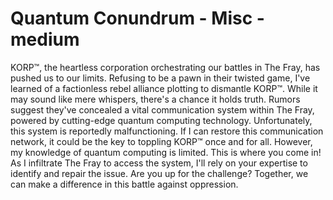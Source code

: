 # Quantum Conundrum - Misc - medium

KORP™, the heartless corporation orchestrating our battles in The Fray, has pushed us to our limits. Refusing to be a pawn in their twisted game, I've learned of a factionless rebel alliance plotting to dismantle KORP™. While it may sound like mere whispers, there's a chance it holds truth. Rumors suggest they've concealed a vital communication system within The Fray, powered by cutting-edge quantum computing technology. Unfortunately, this system is reportedly malfunctioning. If I can restore this communication network, it could be the key to toppling KORP™ once and for all. However, my knowledge of quantum computing is limited. This is where you come in! As I infiltrate The Fray to access the system, I'll rely on your expertise to identify and repair the issue. Are you up for the challenge? Together, we can make a difference in this battle against oppression.